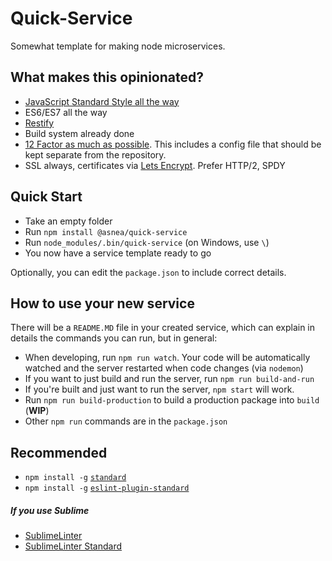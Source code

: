 # Quick-Service

Somewhat template for making node microservices.

## What makes this opinionated?

* [JavaScript Standard Style all the way](https://github.com/feross/standard)
* ES6/ES7 all the way
* [Restify](http://restify.com)
* Build system already done
* [12 Factor as much as possible](http://12factor.net/). This includes a config file that should be kept separate from the repository.
* SSL always, certificates via [Lets Encrypt](https://letsencrypt.org/). Prefer HTTP/2, SPDY

## Quick Start

* Take an empty folder
* Run `npm install @asnea/quick-service`
* Run `node_modules/.bin/quick-service` (on Windows, use `\`)
* You now have a service template ready to go

Optionally, you can edit the `package.json` to include correct details.

## How to use your new service

There will be a `README.MD` file in your created service, which can explain in details the commands you can run, but in general:

* When developing, run `npm run watch`. Your code will be automatically watched and the server restarted when code changes (via `nodemon`)
* If you want to just build and run the server, run `npm run build-and-run`
* If you're built and just want to run the server, `npm start` will work.
* Run `npm run build-production` to build a production package into `build` (**WIP**)
* Other `npm run` commands are in the `package.json`

## Recommended

* `npm install -g`&nbsp;[`standard`](https://github.com/feross/standard)
* `npm install -g`&nbsp;[`eslint-plugin-standard`](https://github.com/xjamundx/eslint-plugin-standard)

##### If you use Sublime

* [SublimeLinter](http://www.sublimelinter.com/en/latest/)
* [SublimeLinter Standard](https://github.com/Flet/SublimeLinter-contrib-standard)

